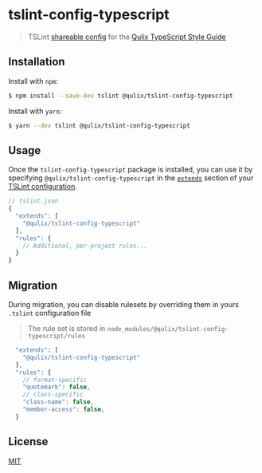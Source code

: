 # tslint-config-typescript

> TSLint [shareable config](https://palantir.github.io/tslint/2016/03/31/sharable-configurations-rules.html) for the [Qulix TypeScript Style Guide](https://github.com/Qulix/frontend-linter-configs/blob/master/packages/tslint-config-typescript/STYLEGUIDE.md)


## Installation

Install with `npm`:
```sh
$ npm install --save-dev tslint @qulix/tslint-config-typescript
```

Install with `yarn`:
```sh
$ yarn --dev tslint @qulix/tslint-config-typescript
```

## Usage

Once the `tslint-config-typescript` package is installed, you can use it by specifying `@qulix/tslint-config-typescript` in the [`extends`](https://palantir.github.io/tslint/usage/configuration/) section of your [TSLint configuration](https://palantir.github.io/tslint/rules/).

```js
// tslint.json
{
  "extends": [
    "@qulix/tslint-config-typescript"
  ],
  "rules": {
    // Additional, per-project rules...
  }
}
```

## Migration

During migration, you can disable rulesets by overriding them in yours `.tslint` configuration file

> The rule set is stored in `node_modules/@qulix/tslint-config-typescript/rules`

```js
  "extends": [
    "@qulix/tslint-config-typescript"
  ],
  "rules": {
    // format-specific
    "quotemark": false,
    // class-specific
    "class-name": false,
    "member-access": false,
  }
```

## License

[MIT](./LICENSE.md)
